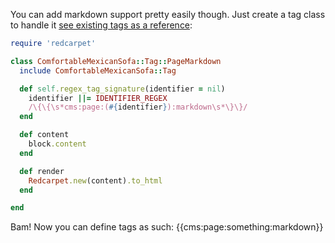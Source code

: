 You can add markdown support pretty easily though. Just create a tag class to handle it [see existing tags as a reference](https://github.com/comfy/comfortable-mexican-sofa/tree/master/lib/comfortable_mexican_sofa/tags): 

```ruby
require 'redcarpet'

class ComfortableMexicanSofa::Tag::PageMarkdown
  include ComfortableMexicanSofa::Tag

  def self.regex_tag_signature(identifier = nil)
    identifier ||= IDENTIFIER_REGEX
    /\{\{\s*cms:page:(#{identifier}):markdown\s*\}\}/
  end

  def content
    block.content
  end

  def render
    Redcarpet.new(content).to_html
  end

end

```

Bam! Now you can define tags as such: {{cms:page:something:markdown}}
